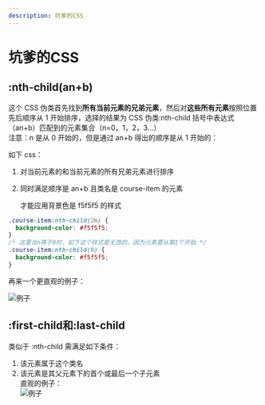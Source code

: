 ```yaml
---
description: 坑爹的CSS
---
```


# 坑爹的CSS

## :nth-child\(an+b\)

这个 CSS 伪类首先找到**所有当前元素的兄弟元素**，然后对**这些所有元素**按照位置先后顺序从 1 开始排序，选择的结果为 CSS 伪类:nth-child 括号中表达式（an+b）匹配到的元素集合（n=0，1，2，3...）  
注意：n 是从 0 开始的，但是通过 an+b 得出的顺序是从 1 开始的：

如下 css：

1. 对当前元素的和当前元素的所有兄弟元素进行排序
2. 同时满足顺序是 an+b 且类名是 course-item 的元素  

   才能应用背景色是 f5f5f5 的样式

```css
.course-item:nth-child(2n) {
  background-color: #f5f5f5;
}
/* 这里当n等于0时，如下这个样式是无效的，因为元素要从第1个开始 */
.course-item:nth-child(0) {
  background-color: #f5f5f5;
}
```

再来一个更直观的例子：  


![例子](https://i.loli.net/2020/11/24/Z3nCsTNDeUL4XKt.png)

## :first-child和:last-child

类似于 :nth-child 需满足如下条件：  
1. 该元素属于这个类名  
2. 该元素是其父元素下的首个或最后一个子元素  
直观的例子：  
![例子](https://i.loli.net/2020/11/24/TkSg9hw43CWbXPv.png)


